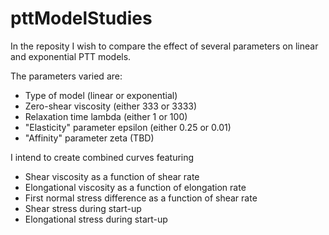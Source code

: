 # pttModelStudies

In the reposity I wish to compare the effect of several parameters on linear and exponential PTT models.

The parameters varied are:

* Type of model (linear or exponential)
* Zero-shear viscosity (either 333 or 3333)
* Relaxation time lambda (either 1 or 100)
* "Elasticity" parameter epsilon (either 0.25 or 0.01)
* "Affinity" parameter zeta (TBD)

I intend to create combined curves featuring

* Shear viscosity as a function of shear rate
* Elongational viscosity as a function of elongation rate
* First normal stress difference as a function of shear rate
* Shear stress during start-up
* Elongational stress during start-up
